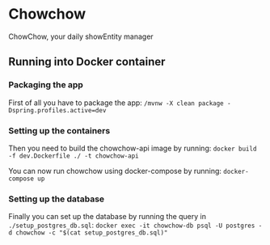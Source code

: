 # Chowchow
ChowChow, your daily showEntity manager

## Running into Docker container

### Packaging the app
First of all you have to package the app:
`/mvnw -X clean package -Dspring.profiles.active=dev`

### Setting up the containers
Then you need to build the chowchow-api image by running:
`docker build -f dev.Dockerfile ./ -t chowchow-api`

You can now run chowchow using docker-compose by running:
`docker-compose up`

### Setting up the database
Finally you can set up the database by running the query in `./setup_postgres_db.sql`:
`docker exec -it chowchow-db psql -U postgres -d chowchow -c "$(cat setup_postgres_db.sql)"`